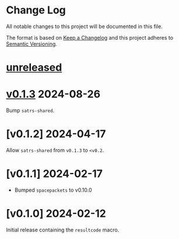 Change Log
=======

All notable changes to this project will be documented in this file.

The format is based on [Keep a Changelog](http://keepachangelog.com/)
and this project adheres to [Semantic Versioning](http://semver.org/).

# [unreleased]

# [v0.1.3] 2024-08-26

Bump `satrs-shared`.

# [v0.1.2] 2024-04-17

Allow `satrs-shared` from `v0.1.3` to `<v0.2`.

# [v0.1.1] 2024-02-17

- Bumped `spacepackets` to v0.10.0

# [v0.1.0] 2024-02-12

Initial release containing the `resultcode` macro.

[unreleased]: https://egit.irs.uni-stuttgart.de/rust/sat-rs/compare/satrs-mib-v0.1.3...HEAD
[v0.1.3]: https://egit.irs.uni-stuttgart.de/rust/sat-rs/compare/satrs-mib-v0.1.2...satrs-mib-v0.1.3

